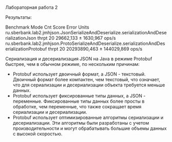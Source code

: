 Лабораторная работа 2

Результаты:

Benchmark                                                              Mode  Cnt         Score        Error  Units
ru.sberbank.lab2.jmhjson.JsonSerializeAndDeserialize.serializationAndDeserializationJson       thrpt   20     29662,133 ±   1630,967  ops/s
ru.sberbank.lab2.jmhjson.ProtoSerializeAndDeserialize.serializationAndDeserializationProtobuf  thrpt   20  20293890,463 ± 144029,869  ops/s

Сериализация и десериализация JSON на Java в режиме Protobuf быстрее, чем в обычном режиме, по нескольким причинам:
* Protobuf использует двоичный формат, а JSON - текстовый. Двоичный формат более компактен, чем текстовый, что означает, что для сериализации и десериализации объекта требуется меньше данных.
* Protobuf использует фиксированные типы данных, а JSON - переменные. Фиксированные типы данных более просты в обработке, чем переменные, что также сокращает время сериализации и десериализации.
* Protobuf использует оптимизированные алгоритмы сериализации и десериализации. Эти алгоритмы были разработаны с учетом производительности и могут обрабатывать большие объемы данных с высокой скоростью.
